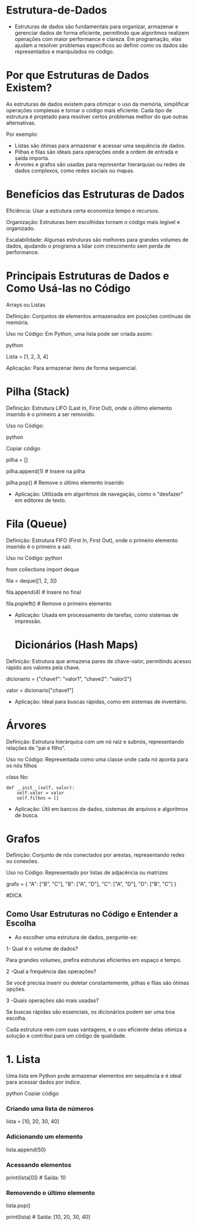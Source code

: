 
# Estrutura-de-Dados

- Estruturas de dados são fundamentais para organizar, armazenar e gerenciar dados de forma eficiente, permitindo que algoritmos realizem operações com maior performance e clareza. Em programação, elas ajudam a resolver problemas específicos ao definir como os dados são representados e manipulados no código.

# Por que Estruturas de Dados Existem?
As estruturas de dados existem para otimizar o uso da memória, simplificar operações complexas e tornar o código mais eficiente. Cada tipo de estrutura é projetado para resolver certos problemas melhor do que outras alternativas. 

Por exemplo:

 - Listas são ótimas para armazenar e acessar uma sequência de dados.
 - Pilhas e filas são ideais para operações onde a ordem de entrada e saída importa.
 - Árvores e grafos são usadas para representar hierarquias ou redes de dados complexos, como redes sociais ou mapas.

#  Benefícios das Estruturas de Dados

Eficiência: Usar a estrutura certa economiza tempo e recursos.

Organização: Estruturas bem escolhidas tornam o código mais legível e organizado.

Escalabilidade: Algumas estruturas são melhores para grandes volumes de dados, ajudando o programa a lidar com crescimento sem perda de performance.

# Principais Estruturas de Dados e Como Usá-las no Código

Arrays ou Listas
   
Definição: Conjuntos de elementos armazenados em posições contínuas de memória.

Uso no Código: Em Python, uma lista pode ser criada assim:

python

Lista = [1, 2, 3, 4]

Aplicação: Para armazenar itens de forma sequencial.

# Pilha (Stack)

Definição: Estrutura LIFO (Last In, First Out), onde o último elemento inserido é o primeiro a ser removido.

Uso no Código:

python

Copiar código

pilha = []

pilha.append(1)  # Insere na pilha

pilha.pop()      # Remove o último elemento inserido

- Aplicação: Utilizada em algoritmos de navegação, como o "desfazer" em editores de texto.

# Fila (Queue)

Definição: Estrutura FIFO (First In, First Out), onde o primeiro elemento inserido é o primeiro a sair.

Uso no Código:
python

from collections import deque

fila = deque([1, 2, 3])

fila.append(4)     # Insere no final

fila.popleft()     # Remove o primeiro elemento

- Aplicação: Usada em processamento de tarefas, como sistemas de impressão.

  # Dicionários (Hash Maps)
  
Definição: Estrutura que armazena pares de chave-valor, permitindo acesso rápido aos valores pela chave.

dicionario = {"chave1": "valor1", "chave2": "valor2"}

valor = dicionario["chave1"]

- Aplicação: Ideal para buscas rápidas, como em sistemas de inventário.

# Árvores

Definição: Estrutura hierárquica com um nó raiz e subnós, representando relações de "pai e filho".

Uso no Código: Representada como uma classe onde cada nó aponta para os nós filhos

class No:

    def __init__(self, valor):
        self.valor = valor
        self.filhos = []
        
- Aplicação: Útil em bancos de dados, sistemas de arquivos e algoritmos de busca.

# Grafos

Definição: Conjunto de nós conectados por arestas, representando redes ou conexões.

Uso no Código: Representado por listas de adjacência ou matrizes

grafo = { "A": ["B", "C"], "B": ["A", "D"], "C": ["A", "D"], "D": ["B", "C"] }

 #DICA

## Como Usar Estruturas no Código e Entender a Escolha
- Ao escolher uma estrutura de dados, pergunte-se:

1- Qual é o volume de dados?

Para grandes volumes, prefira estruturas eficientes em espaço e tempo.

2 -Qual a frequência das operações?

Se você precisa inserir ou deletar constantemente, pilhas e filas são ótimas opções.

3 -Quais operações são mais usadas?

Se buscas rápidas são essenciais, os dicionários podem ser uma boa escolha.

Cada estrutura vem com suas vantagens, e o uso eficiente delas otimiza a solução e contribui para um código de qualidade.

 # 1. Lista
Uma lista em Python pode armazenar elementos em sequência e é ideal para acessar dados por índice.

python
Copiar código
### Criando uma lista de números
lista = [10, 20, 30, 40]

### Adicionando um elemento
lista.append(50)

### Acessando elementos
print(lista[0])  # Saída: 10

### Removendo o último elemento
lista.pop()

print(lista)  # Saída: [10, 20, 30, 40]
